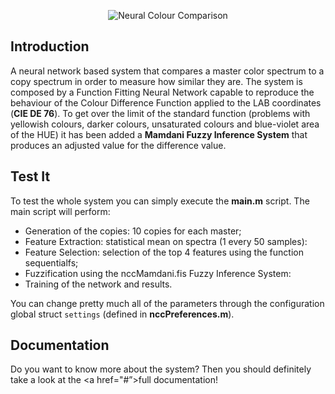 <p align="center">
<img src="https://i.imgur.com/ntpcSSt.png" alt="Neural Colour Comparison"></img>
</p>

## Introduction
A neural network based system that compares a master color spectrum to a copy spectrum in order to measure how similar they are. The system is composed by a Function Fitting Neural Network capable to reproduce the behaviour of the Colour Difference Function applied to the LAB coordinates (**CIE DE 76**). To get over the limit of the standard function (problems with yellowish colours, darker colours, unsaturated colours and blue-violet area of the HUE) it has been added a **Mamdani Fuzzy Inference System** that produces an adjusted value for the difference value.

## Test It
To test the whole system you can simply execute the **main.m** script. The main script will perform:
* Generation of the copies: 10 copies for each master;
* Feature Extraction: statistical mean on spectra (1 every 50 samples):
* Feature Selection: selection of the top 4 features using the function sequentialfs;
* Fuzzification using the nccMamdani.fis Fuzzy Inference System:
* Training of the network and results.

You can change pretty much all of the parameters through the configuration global struct `settings` (defined in **nccPreferences.m**).

## Documentation
Do you want to know more about the system? Then you should definitely take a look at the <a href="#”>full documentation</a>! 
